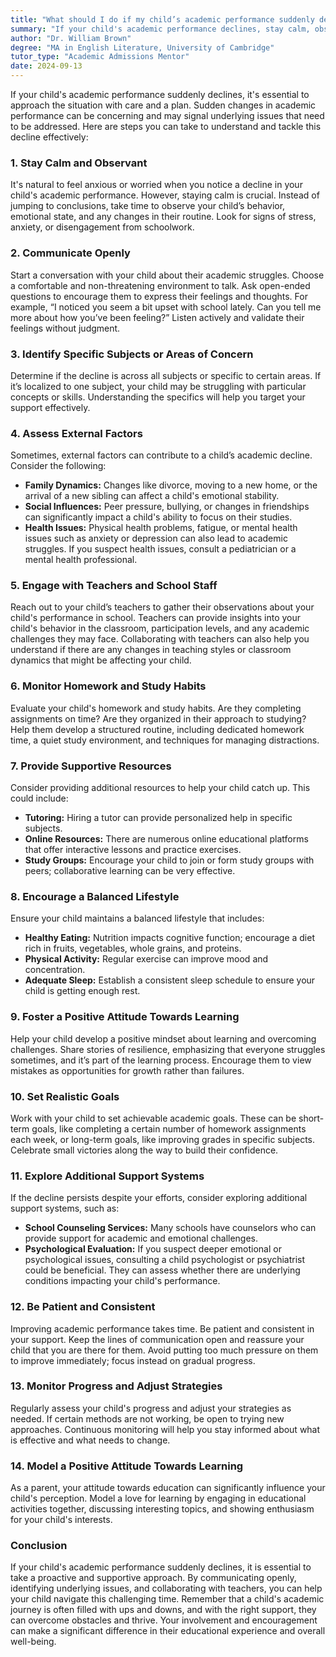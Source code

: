 ```yaml
---
title: "What should I do if my child’s academic performance suddenly declines?"
summary: "If your child's academic performance declines, stay calm, observe their behavior, and address any underlying issues with a thoughtful plan."
author: "Dr. William Brown"
degree: "MA in English Literature, University of Cambridge"
tutor_type: "Academic Admissions Mentor"
date: 2024-09-13
---
```


If your child's academic performance suddenly declines, it's essential to approach the situation with care and a plan. Sudden changes in academic performance can be concerning and may signal underlying issues that need to be addressed. Here are steps you can take to understand and tackle this decline effectively:

### 1. **Stay Calm and Observant**

It's natural to feel anxious or worried when you notice a decline in your child's academic performance. However, staying calm is crucial. Instead of jumping to conclusions, take time to observe your child’s behavior, emotional state, and any changes in their routine. Look for signs of stress, anxiety, or disengagement from schoolwork.

### 2. **Communicate Openly**

Start a conversation with your child about their academic struggles. Choose a comfortable and non-threatening environment to talk. Ask open-ended questions to encourage them to express their feelings and thoughts. For example, “I noticed you seem a bit upset with school lately. Can you tell me more about how you’ve been feeling?” Listen actively and validate their feelings without judgment.

### 3. **Identify Specific Subjects or Areas of Concern**

Determine if the decline is across all subjects or specific to certain areas. If it’s localized to one subject, your child may be struggling with particular concepts or skills. Understanding the specifics will help you target your support effectively. 

### 4. **Assess External Factors**

Sometimes, external factors can contribute to a child’s academic decline. Consider the following:

- **Family Dynamics:** Changes like divorce, moving to a new home, or the arrival of a new sibling can affect a child's emotional stability.
- **Social Influences:** Peer pressure, bullying, or changes in friendships can significantly impact a child's ability to focus on their studies.
- **Health Issues:** Physical health problems, fatigue, or mental health issues such as anxiety or depression can also lead to academic struggles. If you suspect health issues, consult a pediatrician or a mental health professional.

### 5. **Engage with Teachers and School Staff**

Reach out to your child’s teachers to gather their observations about your child's performance in school. Teachers can provide insights into your child's behavior in the classroom, participation levels, and any academic challenges they may face. Collaborating with teachers can also help you understand if there are any changes in teaching styles or classroom dynamics that might be affecting your child.

### 6. **Monitor Homework and Study Habits**

Evaluate your child's homework and study habits. Are they completing assignments on time? Are they organized in their approach to studying? Help them develop a structured routine, including dedicated homework time, a quiet study environment, and techniques for managing distractions.

### 7. **Provide Supportive Resources**

Consider providing additional resources to help your child catch up. This could include:

- **Tutoring:** Hiring a tutor can provide personalized help in specific subjects.
- **Online Resources:** There are numerous online educational platforms that offer interactive lessons and practice exercises.
- **Study Groups:** Encourage your child to join or form study groups with peers; collaborative learning can be very effective.

### 8. **Encourage a Balanced Lifestyle**

Ensure your child maintains a balanced lifestyle that includes:

- **Healthy Eating:** Nutrition impacts cognitive function; encourage a diet rich in fruits, vegetables, whole grains, and proteins.
- **Physical Activity:** Regular exercise can improve mood and concentration.
- **Adequate Sleep:** Establish a consistent sleep schedule to ensure your child is getting enough rest.

### 9. **Foster a Positive Attitude Towards Learning**

Help your child develop a positive mindset about learning and overcoming challenges. Share stories of resilience, emphasizing that everyone struggles sometimes, and it’s part of the learning process. Encourage them to view mistakes as opportunities for growth rather than failures.

### 10. **Set Realistic Goals**

Work with your child to set achievable academic goals. These can be short-term goals, like completing a certain number of homework assignments each week, or long-term goals, like improving grades in specific subjects. Celebrate small victories along the way to build their confidence.

### 11. **Explore Additional Support Systems**

If the decline persists despite your efforts, consider exploring additional support systems, such as:

- **School Counseling Services:** Many schools have counselors who can provide support for academic and emotional challenges.
- **Psychological Evaluation:** If you suspect deeper emotional or psychological issues, consulting a child psychologist or psychiatrist could be beneficial. They can assess whether there are underlying conditions impacting your child's performance.

### 12. **Be Patient and Consistent**

Improving academic performance takes time. Be patient and consistent in your support. Keep the lines of communication open and reassure your child that you are there for them. Avoid putting too much pressure on them to improve immediately; focus instead on gradual progress.

### 13. **Monitor Progress and Adjust Strategies**

Regularly assess your child's progress and adjust your strategies as needed. If certain methods are not working, be open to trying new approaches. Continuous monitoring will help you stay informed about what is effective and what needs to change.

### 14. **Model a Positive Attitude Towards Learning**

As a parent, your attitude towards education can significantly influence your child's perception. Model a love for learning by engaging in educational activities together, discussing interesting topics, and showing enthusiasm for your child's interests. 

### Conclusion

If your child's academic performance suddenly declines, it is essential to take a proactive and supportive approach. By communicating openly, identifying underlying issues, and collaborating with teachers, you can help your child navigate this challenging time. Remember that a child's academic journey is often filled with ups and downs, and with the right support, they can overcome obstacles and thrive. Your involvement and encouragement can make a significant difference in their educational experience and overall well-being.
    